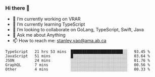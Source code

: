 ### Hi there 👋

- 🔭 I’m currently working on VRAR
- 🌱 I’m currently learning TypeScript
- 👯 I’m looking to collaborate on GoLang, TypeScript, Swift, Java
- 💬 Ask me about Anything
- 📫 How to reach me: stanley.yao@ama.ab.ca


<!--START_SECTION:waka-->
```text
TypeScript   21 hrs 53 mins  ███████████████████████░░   93.45 % 
JavaScript   51 mins         █░░░░░░░░░░░░░░░░░░░░░░░░   03.64 % 
JSON         24 mins         ░░░░░░░░░░░░░░░░░░░░░░░░░   01.76 % 
GraphQL      7 mins          ░░░░░░░░░░░░░░░░░░░░░░░░░   00.56 % 
Other        4 mins          ░░░░░░░░░░░░░░░░░░░░░░░░░   00.33 %
```
<!--END_SECTION:waka-->
